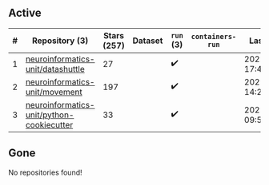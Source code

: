 ## Active
| # | Repository (3) | Stars (257) | Dataset | `run` (3) | `containers-run` | Last Modified |
| --- | --- | --- | --- | --- | --- | --- |
| 1 | [neuroinformatics-unit/datashuttle](https://github.com/neuroinformatics-unit/datashuttle) | 27 |  | :heavy_check_mark: |  | 2025-09-26 17:47:29+00:00 |
| 2 | [neuroinformatics-unit/movement](https://github.com/neuroinformatics-unit/movement) | 197 |  | :heavy_check_mark: |  | 2025-09-19 14:27:44+00:00 |
| 3 | [neuroinformatics-unit/python-cookiecutter](https://github.com/neuroinformatics-unit/python-cookiecutter) | 33 |  | :heavy_check_mark: |  | 2025-09-08 09:58:48+00:00 |

## Gone
No repositories found!
